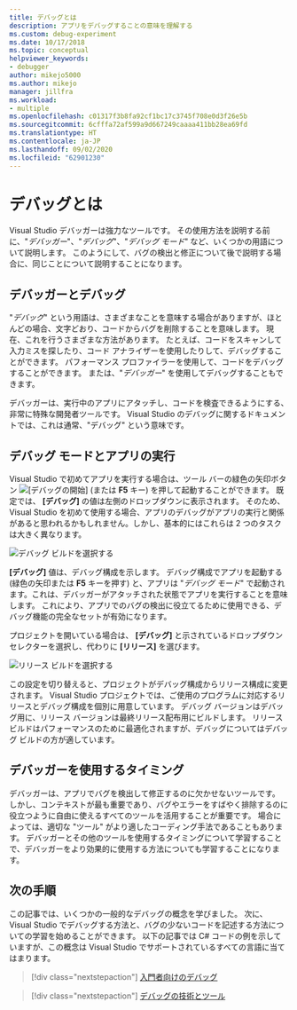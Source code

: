 ```yaml
---
title: デバッグとは
description: アプリをデバッグすることの意味を理解する
ms.custom: debug-experiment
ms.date: 10/17/2018
ms.topic: conceptual
helpviewer_keywords:
- debugger
author: mikejo5000
ms.author: mikejo
manager: jillfra
ms.workload:
- multiple
ms.openlocfilehash: c01317f3b8fa92cf1bc17c3745f708e0d3f26e5b
ms.sourcegitcommit: 6cfffa72af599a9d667249caaaa411bb28ea69fd
ms.translationtype: HT
ms.contentlocale: ja-JP
ms.lasthandoff: 09/02/2020
ms.locfileid: "62901230"
---
```

# <a name="what-is-debugging"></a>デバッグとは

Visual Studio デバッガーは強力なツールです。 その使用方法を説明する前に、"*デバッガー*"、"*デバッグ*"、"*デバッグ モード*" など、いくつかの用語について説明します。 このようにして、バグの検出と修正について後で説明する場合に、同じことについて説明することになります。

## <a name="debugger-vs-debugging"></a>デバッガーとデバッグ

"*デバッグ*" という用語は、さまざまなことを意味する場合がありますが、ほとんどの場合、文字どおり、コードからバグを削除することを意味します。 現在、これを行うさまざまな方法があります。 たとえば、コードをスキャンして入力ミスを探したり、コード アナライザーを使用したりして、デバッグすることができます。 パフォーマンス プロファイラーを使用して、コードをデバッグすることができます。 または、"*デバッガー*" を使用してデバッグすることもできます。

デバッガーは、実行中のアプリにアタッチし、コードを検査できるようにする、非常に特殊な開発者ツールです。 Visual Studio のデバッグに関するドキュメントでは、これは通常、"デバッグ" という意味です。

## <a name="debug-mode-vs-running-your-app"></a>デバッグ モードとアプリの実行

Visual Studio で初めてアプリを実行する場合は、ツール バーの緑色の矢印ボタン ![[デバッグの開始]](../debugger/media/dbg-tour-start-debugging.png "デバッグの開始") (または **F5** キー) を押して起動することができます。 既定では、 **[デバッグ]** の値は左側のドロップダウンに表示されます。 そのため、Visual Studio を初めて使用する場合、アプリのデバッグがアプリの実行と関係があると思われるかもしれません。しかし、基本的にはこれらは 2 つのタスクは大きく異なります。

![デバッグ ビルドを選択する](../debugger/media/what-is-debugging-debug-build.png)

**[デバッグ]** 値は、デバッグ構成を示します。 デバッグ構成でアプリを起動する (緑色の矢印または **F5** キーを押す) と、アプリは "*デバッグ モード*" で起動されます。これは、デバッガーがアタッチされた状態でアプリを実行することを意味します。 これにより、アプリでのバグの検出に役立てるために使用できる、デバッグ機能の完全なセットが有効になります。

プロジェクトを開いている場合は、 **[デバッグ]** と示されているドロップダウン セレクターを選択し、代わりに **[リリース]** を選びます。

![リリース ビルドを選択する](../debugger/media/what-is-debugging-release-build.png)

この設定を切り替えると、プロジェクトがデバッグ構成からリリース構成に変更されます。 Visual Studio プロジェクトでは、ご使用のプログラムに対応するリリースとデバッグ構成を個別に用意しています。 デバッグ バージョンはデバッグ用に、リリース バージョンは最終リリース配布用にビルドします。 リリース ビルドはパフォーマンスのために最適化されますが、デバッグについてはデバッグ ビルドの方が適しています。

## <a name="when-to-use-a-debugger"></a>デバッガーを使用するタイミング

デバッガーは、アプリでバグを検出して修正するのに欠かせないツールです。 しかし、コンテキストが最も重要であり、バグやエラーをすばやく排除するのに役立つように自由に使えるすべてのツールを活用することが重要です。 場合によっては、適切な "ツール" がより適したコーディング手法であることもあります。 デバッガーとその他のツールを使用するタイミングについて学習することで、デバッガーをより効果的に使用する方法についても学習することになります。

## <a name="next-steps"></a>次の手順

この記事では、いくつかの一般的なデバッグの概念を学びました。 次に、Visual Studio でデバッグする方法と、バグの少ないコードを記述する方法についての学習を始めることができます。 以下の記事では C# コードの例を示していますが、この概念は Visual Studio でサポートされているすべての言語に当てはまります。

> [!div class="nextstepaction"]
> [入門者向けのデバッグ](../debugger/debugging-absolute-beginners.md)

> [!div class="nextstepaction"]
> [デバッグの技術とツール](../debugger/write-better-code-with-visual-studio.md)
